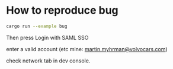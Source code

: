 # How to reproduce bug

```bash
cargo run --example bug
```

Then press Login with SAML SSO

enter a valid account (etc mine: martin.myhrman@volvocars.com)

check network tab in dev console.
